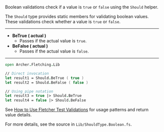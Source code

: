 
<!-- (dl
(section-meta
  (title Should Boolean Validation Functions)
)
) -->


Boolean validations check if a value is `true` or `false` using the `Should` helper.


<!-- (dl (# Overview)) -->

The `Should` type provides static members for validating boolean values. These validations check whether a value is `true` or `false`.

---


<!-- (dl (# Boolean Validation Methods)) -->

- **BeTrue ( actual )**
  - Passes if the actual value is `true`.
- **BeFalse ( actual )**
  - Passes if the actual value is `false`.

---


<!-- (dl (# Usage Example)) -->

```fsharp
open Archer.Fletching.Lib

// Direct invocation
let result1 = Should.BeTrue ( true )
let result2 = Should.BeFalse ( false )

// Using pipe notation
let result3 = true |> Should.BeTrue
let result4 = false |> Should.BeFalse
```


See [How to Use Fletcher Test Validations](#how-to-use-fletcher-test-validations) for usage patterns and return value details.

For more details, see the source in `Lib/ShouldType.Boolean.fs`.
